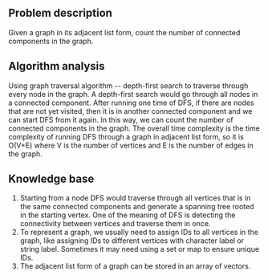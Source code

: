 ## Problem description

Given a graph in its adjacent list form, count the number of connected components in the graph.

## Algorithm analysis

Using graph traversal algorithm -- depth-first search to traverse through every node in the graph.
A depth-first search would go through all nodes in a connected component. After running one time of DFS, if there are nodes that are not yet visited, then it is in another connected component and we can start DFS from it again. In this way, we can count the number of connected components in the graph.
The overall time complexity is the time complexity of running DFS through a graph in adjacent list form, so it is O(V+E) where V is the number of vertices and E is the number of edges in the graph.

## Knowledge base

1. Starting from a node DFS would traverse through all vertices that is in the same connected components and generate a spanning tree rooted in the starting vertex.
   One of the meaning of DFS is detecting the connectivity between vertices and traverse them in once.
2. To represent a graph, we usually need to assign IDs to all vertices in the graph, like assigning IDs to different vertices with character label or string label.
   Sometimes it may need using a set or map to ensure unique IDs.
3. The adjacent list form of a graph can be stored in an array of vectors.